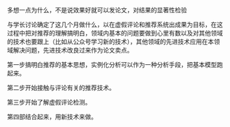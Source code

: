 多想一点为什么，不是说效果好就可以发论文，对结果的显著性检验

与学长讨论确定了这几个月做什么，以在虚假评论和推荐系统出成果为目标，在这过程中把对推荐的理解搞明白，领域内基本的问题要做到心里有数以及对其他领域的技术也要跟上（比如从公众号学习新的技术），其他领域的先进技术应用在本领域解决问题，先进技术改良过来作为论文卖点。

第一步搞明白推荐的基本思想，实例化分析可以作为一种分析手段，把基本模型跑起来。

第二步开始接触与评论有关的推荐技术。

第三步开始了解虚假评论检测。

第四部结合起来，用新技术来做。